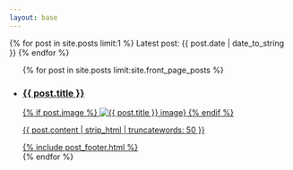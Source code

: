 ```yaml
---
layout: base
---
```


<div class="home d-flex flex-column">

  <div id="computer">
    <p id="computer-text">
      {% for post in site.posts limit:1 %}
        Latest post: {{ post.date | date_to_string }}
      {% endfor %}
    </p>
  </div>

  <ul class="front-list">
    {% for post in site.posts limit:site.front_page_posts %}
      <li>
        <a href="{{ site.baseurl }}{{ post.url }}">
        <div class="post-preview">
            <h3 class="post-preview-title">{{ post.title }}</h3>
          {% if post.image %}
          <img class="preview-image" src="{{site.static_url}}images/{{post.image}}" alt="{{ post.title }} image}">
          {% endif %}
          <p class="post-preview-body">{{ post.content | strip_html | truncatewords: 50 }}</p>
          {% include post_footer.html %}
        </div>
        </a>
      </li>
    {% endfor %}
  </ul>
</div>
